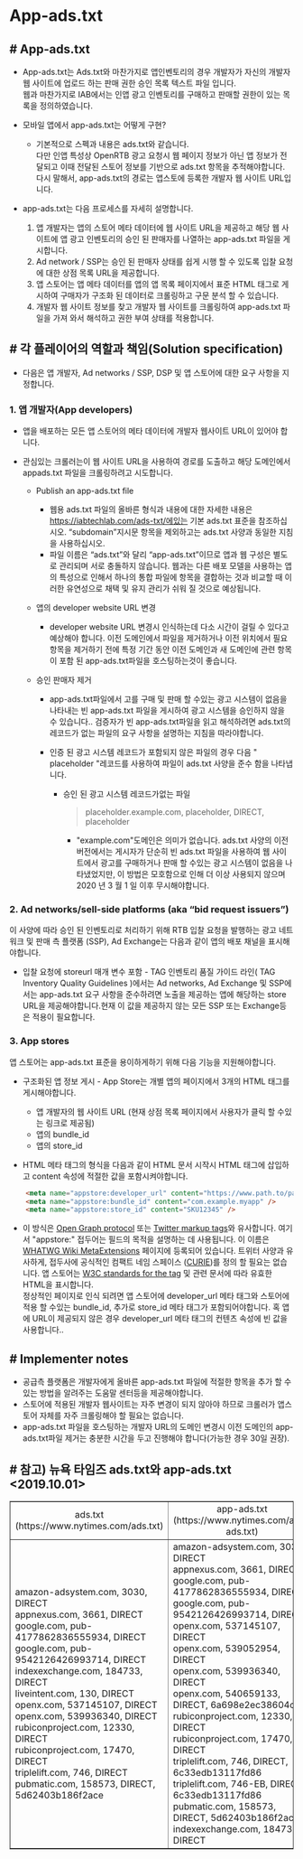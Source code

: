 
# App-ads.txt

## # App-ads.txt
- App-ads.txt는 Ads.txt와 마찬가지로 앱인벤토리의 경우 개발자가 자신의 개발자 웹 사이트에 업로드 하는 판매 권한 승인 목록 텍스트 파일 입니다.<br/>웹과 마찬가지로 IAB에서는 인앱 광고 인벤토리를 구매하고 판매할 권한이 있는 목록을 정의하였습니다.

- 모바일 앱에서 app-ads.txt는 어떻게 구현?
    * 기본적으로 스펙과 내용은 ads.txt와 같습니다.<br/>
    다만 인앱 특성상 OpenRTB 광고 요청시 웹 페이지 정보가 아닌 앱 정보가 전달되고 이때 전달된 스토어 정보를 기반으로 ads.txt 항목을 추적해야합니다. 다시 말해서, app-ads.txt의 경로는 앱스토에 등록한 개발자 웹 사이트 URL입니다.

- app-ads.txt는 다음 프로세스를 자세히 설명합니다.
	1. 앱 개발자는 앱의 스토어 메타 데이터에 웹 사이트 URL을 제공하고 해당 웹 사이트에 앱 광고 인벤토리의 승인 된 판매자를 나열하는 app-ads.txt 파일을 게시합니다.
	2. Ad network / SSP는 승인 된 판매자 상태를 쉽게 시행 할 수 있도록 입찰 요청에 대한 상점 목록 URL을 제공합니다.
	3. 앱 스토어는 앱 메타 데이터를 앱의 앱 목록 페이지에서 표준 HTML <meta> 태그로 게시하여 구매자가 구조화 된 데이터로 크롤링하고 구문 분석 할 수 있습니다.
	4. 개발자 웹 사이트 정보를 찾고 개발자 웹 사이트를 크롤링하여 app-ads.txt 파일을 가져 와서 해석하고 권한 부여 상태를 적용합니다.

## # 각 플레이어의 역할과 책임(Solution specification)
- 다음은 앱 개발자, Ad networks / SSP, DSP 및 앱 스토어에 대한 요구 사항을 지정합니다.



### 1. 앱 개발자(App developers)
- 앱을 배포하는 모든 앱 스토어의 메타 데이터에 개발자 웹사이트 URL이 있어야 합니다. 
- 관심있는 크롤러는이 웹 사이트 URL을 사용하여 경로를 도출하고 해당 도메인에서 appads.txt 파일을 크롤링하려고 시도합니다.

    - Publish an app-ads.txt file

		* 웹용 ads.txt 파일의 올바른 형식과 내용에 대한 자세한 내용은 https://iabtechlab.com/ads-txt/에있는 기본 ads.txt 표준을 참조하십시오. “subdomain”지시문 항목을 제외하고는 ads.txt 사양과 동일한 지침을 사용하십시오.
		* 파일 이름은 “ads.txt”와 달리 “app-ads.txt”이므로 앱과 웹 구성은 별도로 관리되며 서로 충돌하지 않습니다. 웹과는 다른 배포 모델을 사용하는 앱의 특성으로 인해서 하나의 통합 파일에 항목을 결합하는 것과 비교할 때 이러한 유연성으로 채택 및 유지 관리가 쉬워 질 것으로 예상됩니다.


    - 앱의 developer website URL 변경

		* developer website URL 변경시 인식하는데 다소 시간이 걸릴 수 있다고 예상해야 합니다. 이전 도메인에서 파일을 제거하거나 이전 위치에서 필요 항목을 제거하기 전에 특정 기간 동안 이전 도메인과 새 도메인에 관련 항목이 포함 된 app-ads.txt파일을 호스팅하는것이 좋습니다.


    - 승인 판매자 제거
		* app-ads.txt파일에서 고를 구매 및 판매 할 수있는 광고 시스템이 없음을 나타내는 빈 app-ads.txt 파일을 게시하여 광고 시스템을 승인하지 않을 수 있습니다.. 검증자가 빈 app-ads.txt파일을 읽고 해석하려면 ads.txt의 레코드가 없는 파일의 요구 사항을 설명하는 지침을 따라야합니다.

        * 인증 된 광고 시스템 레코드가 포함되지 않은 파일의 경우 다음 " placeholder "레코드를 사용하여 파일이 ads.txt 사양을 준수 함을 나타냅니다.
			- 승인 된 광고 시스템 레코드가없는 파일<br/>
                > placeholder.example.com, placeholder, DIRECT, placeholder
                - "example.com"도메인은 의미가 없습니다. ads.txt 사양의 이전 버전에서는 게시자가 단순히 빈 ads.txt 파일을 사용하여 웹 사이트에서 광고를 구매하거나 판매 할 수있는 광고 시스템이 없음을 나타냈었지만, 이 방법은 모호함으로 인해 더 이상 사용되지 않으며 2020 년 3 월 1 일 이후 무시해야합니다.      

    
### 2. Ad networks/sell-side platforms (aka “bid request issuers”)

이 사양에 따라 승인 된 인벤토리로 처리하기 위해 RTB 입찰 요청을 발행하는 광고 네트워크 및 판매 측 플랫폼 (SSP), Ad Exchange는 다음과 같이 앱의 배포 채널을 표시해야합니다.

- 입찰 요청에 storeurl 매개 변수 포함 - TAG 인벤토리 품질 가이드 라인( TAG Inventory Quality Guidelines )에서는 Ad networks, Ad Exchange 및 SSP에서는 app-ads.txt 요구 사항을 준수하려면 노출을 제공하는 앱에 해당하는 store URL을 제공해야합니다.현재 이 값을 제공하지 않는 모든 SSP 또는 Exchange등은 적용이 필요합니다. 


### 3. App stores
앱 스토어는 app-ads.txt 표준을 용이하게하기 위해 다음 기능을 지원해야합니다.
- 구조화된 앱 정보 게시 - App Store는 개별 앱의 페이지에서 3개의 HTML <meta>태그를 게시해야합니다.
	* 앱 개발자의 웹 사이트 URL (현재 상점 목록 페이지에서 사용자가 클릭 할 수있는 링크로 제공됨)
	* 앱의 bundle_id
	* 앱의 store_id


- HTML 메타 태그의 형식을 다음과 같이 HTML 문서 시작시 <head> HTML 태그에 삽입하고 content 속성에 적절한 값을 포함시켜야합니다.
```html
    <meta name="appstore:developer_url" content="https://www.path.to/page" />
    <meta name="appstore:bundle_id" content="com.example.myapp" />
    <meta name="appstore:store_id" content="SKU12345" />
```


- 이 방식은  [Open Graph protocol](http://ogp.me/) 또는 [Twitter markup tags](https://developer.twitter.com/en/docs/tweets/optimize-with-cards/overview/markup.html)와 유사합니다. 여기서 "appstore:" 접두어는 필드의 목적을 설명하는 데 사용됩니다. 이 이름은 [WHATWG Wiki MetaExtensions](https://wiki.whatwg.org/wiki/MetaExtensions) 페이지에 등록되어 있습니다. 
트위터 사양과 유사하게, 접두사에 공식적인 컴팩트 네임 스페이스 ([CURIE](https://en.wikipedia.org/wiki/CURIE))를 정의 할 필요는 없습니다. 앱 스토어는 [W3C standards for the <meta> tag](https://www.w3.org/TR/html5/document-metadata.html#the-meta-element) 및 관련 문서에 따라 유효한 HTML을 표시합니다. <br/>
정상적인 페이지로 인식 되려면 앱 스토어에 developer_url 메타 태그와 스토어에 적용 할 수있는 bundle_id, 추가로 store_id 메타 태그가 포함되어야합니다. 혹 앱에 URL이 제공되지 않은 경우 developer_url 메타 태그의 컨텐츠 속성에 빈 값을 사용합니다..

## # Implementer notes
- 공급측 플랫폼은 개발자에게 올바른 app-ads.txt 파일에 적절한 항목을 추가 할 수있는 방법을 알려주는 도움말 센터등을 제공해야합니다.
- 스토어에 적용된 개발자 웹사이트는 자주 변경이 되지 않아야 하므로 크롤러가 앱스토어 자체를 자주 크롤링해야 할 필요는 없습니다.
- app-ads.txt 파일을 호스팅하는 개발자 URL의 도메인 변경시 이전 도메인의 app-ads.txt파일 제거는 충분한 시간을 두고 진행해야 합니다(가능한 경우 30일 권장).


## # 참고) 뉴욕 타임즈 ads.txt와 app-ads.txt  <2019.10.01>
<table border=1>
    <tr align="center">
        <td>ads.txt<br/>(https://www.nytimes.com/ads.txt)</td>
        <td>app-ads.txt<br/>(https://www.nytimes.com/app-ads.txt)</td>
    </tr>
    <tr>
        <td>
        amazon-adsystem.com, 3030, DIRECT<br/>
        appnexus.com, 3661, DIRECT<br/>
        google.com, pub-4177862836555934, DIRECT<br/>
        google.com, pub-9542126426993714, DIRECT<br/>
        indexexchange.com, 184733, DIRECT<br/>
        liveintent.com, 130, DIRECT<br/>
        openx.com, 537145107, DIRECT<br/>
        openx.com, 539936340, DIRECT<br/>
        rubiconproject.com, 12330, DIRECT<br/>
        rubiconproject.com, 17470, DIRECT<br/>
        triplelift.com, 746, DIRECT<br/>
        pubmatic.com, 158573, DIRECT, 5d62403b186f2ace
        </td>
        <td>
        amazon-adsystem.com, 3030, DIRECT<br/>
        appnexus.com, 3661, DIRECT<br/>
        google.com, pub-4177862836555934, DIRECT<br/>
        google.com, pub-9542126426993714, DIRECT<br/>
        openx.com, 537145107, DIRECT<br/>
        openx.com, 539052954, DIRECT<br/>
        openx.com, 539936340, DIRECT<br/>
        openx.com, 540659133, DIRECT, 6a698e2ec38604c6<br/>
        rubiconproject.com, 12330, DIRECT<br/>
        rubiconproject.com, 17470, DIRECT<br/>
        triplelift.com, 746, DIRECT, 6c33edb13117fd86<br/>
        triplelift.com, 746-EB, DIRECT, 6c33edb13117fd86<br/>
        pubmatic.com, 158573, DIRECT, 5d62403b186f2ace<br/>
        indexexchange.com, 184733, DIRECT
        </td>
    </tr>
</table>